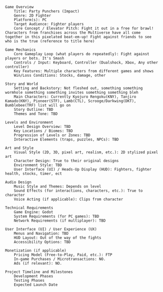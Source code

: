     Game Overview
        Title: Party Punchers (Impact)
        Genre: 2D Fighter
        Platform(s): PC
        Target Audience: Fighter players
        Core Concept / Elevator Pitch: Fight it out in a free for brawl! Characters from franchises across the Multiverse have all come together in this pixelated beat-em-up! Fight against friends to see who is the true (reference to title here)

    Game Mechanics
        Core Gameplay Loop (what players do repeatedly): Fight against players or bots. It's Smash
        Controls / Input: Keyboard, Controller (Dualshock, Xbox, Any other controller)
        Key Features: Multiple characters from different games and shows
        Win/Loss Conditions: Stocks, damage, other

    Story and World
        Setting and Backstory: Not fleshed out, something something wormhole something something invites something something bleh
        Main Characters: Currently Kyojuro Rengoku(KNY), Tanjiro Kamado(KNY), Pioneer(STF), Lamb(CTL), Scrooge/Darkwing(DKT), Bumblebee(TRF) list will go on
        Story Outline: TBD
        Themes and Tone: TBD

    Levels and Environment
        Level Design Overview: TBD
        Key Locations / Biomes: TBD
        Progression of Levels or Zones: TBD
        Interactive Elements (traps, puzzles, NPCs): TBD

    Art and Style
        Visual Style (2D, 3D, pixel art, realism, etc.): 2D stylized pixel art
        Character Design: True to their original designs
        Environment Style: TBD
        User Interface (UI) / Heads-Up Display (HUD): Fighters, fighter health, stocks, timer, ect

    Audio Design
        Music Style and Themes: Depends on level
        Sound Effects (for interactions, characters, etc.): True to character
        Voice Acting (if applicable): Clips from character

    Technical Requirements
        Game Engine: Godot
        System Requirements (for PC games): TBD
        Network Requirements (if multiplayer): TBD

    User Interface (UI) / User Experience (UX)
        Menus and Navigation: TBD
        HUD Layout: Out of the way of the fights
        Accessibility Options: TBD

    Monetization (if applicable)
        Pricing Model (Free-to-Play, Paid, etc.): FTP
        In-game Purchases / Microtransactions: NO.
        Ads (if relevant): NO.

    Project Timeline and Milestones
        Development Phases
        Testing Phases
        Expected Launch Date